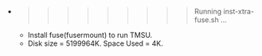 * >>>>>>>>> Running inst-xtra-fuse.sh ...
  * Install fuse(fusermount) to run TMSU.
  * Disk size = 5199964K. Space Used = 4K.
